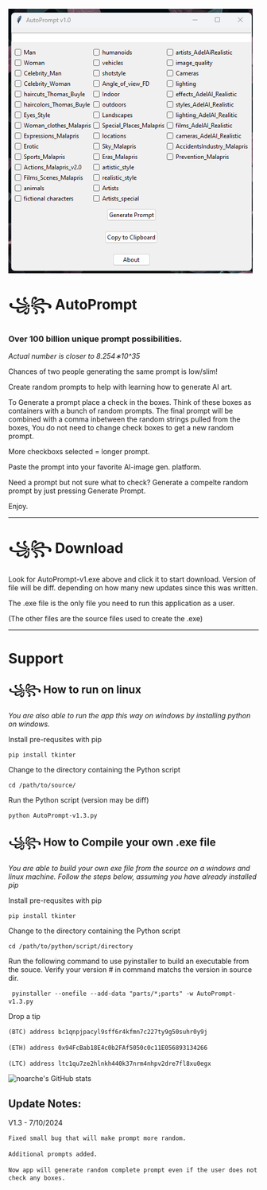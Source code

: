 

![screenshot](https://github.com/noarche/AutoPrompt/blob/main/source/AutoPrompt.gif?raw=true)



# ꧁꧂ AutoPrompt
### Over 100 billion unique prompt possibilities. 

*Actual number is closer to 8.254∗10^35*

 Chances of two people generating the same prompt is low/slim!

Create random prompts to help with learning how to generate AI art.


To Generate a prompt place a check in the boxes. 
Think of these boxes as containers with a bunch of random prompts.
The final prompt will be combined with a comma inbetween
the random strings pulled from the boxes,
You do not need to change check boxes to get a new random
prompt. 

More checkboxs selected = longer prompt. 

Paste the prompt into your favorite Al-image gen. platform.

Need a prompt but not sure what to check? Generate a compelte random prompt by just pressing Generate Prompt. 

Enjoy.

------------------------------------------------

# ꧁꧂ Download

Look for AutoPrompt-v1.exe above and click it to start download. Version of file will be diff. depending on how many new 
 updates since this was written. 

The .exe file is the only file you need to run this application as a user. 

(The other files are the source files used to create the .exe)

------------------------------------------------

# Support


## ꧁꧂ How to run on linux

*You are also able to run the app this way on windows by installing python on windows.* 

Install pre-requsites with pip

    pip install tkinter

Change to the directory containing the Python script

    cd /path/to/source/

Run the Python script (version may be diff)

    python AutoPrompt-v1.3.py



## ꧁꧂ How to Compile your own .exe file 

*You are able to build your own exe file from the source on a windows and linux machine. Follow the steps below, assuming you have already installed pip*

Install pre-requsites with pip

    pip install tkinter

Change to the directory containing the Python script
  	
    cd /path/to/python/script/directory

Run the following command to use pyinstaller to build an executable from the souce. Verify your version # in command matchs the version in source  dir.
     
     pyinstaller --onefile --add-data "parts/*;parts" -w AutoPrompt-v1.3.py


Drop a tip

    (BTC) address bc1qnpjpacyl9sff6r4kfmn7c227ty9g50suhr0y9j
    
    (ETH) address 0x94FcBab18E4c0b2FAf5050c0c11E056893134266
    
    (LTC) address ltc1qu7ze2hlnkh440k37nrm4nhpv2dre7fl8xu0egx



![noarche's GitHub stats](https://github-readme-stats.vercel.app/api?username=noarche&show_icons=true&theme=transparent)


## Update Notes:

V1.3 - 7/10/2024

    Fixed small bug that will make prompt more random. 

    Additional prompts added. 

    Now app will generate random complete prompt even if the user does not check any boxes. 
